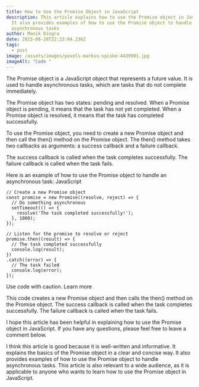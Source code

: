 ```yaml
---
title: How to Use the Promise Object in JavaScript
description: This article explains how to use the Promise object in JavaScript.
  It also provides examples of how to use the Promise object to handle
  asynchronous tasks
author: Manik Dingra
date: 2023-08-28T22:23:04.236Z
tags:
  - post
image: /assets/images/pexels-markus-spiske-4439901.jpg
imageAlt: "Code "
---
```

The Promise object is a JavaScript object that represents a future value. It is used to handle asynchronous tasks, which are tasks that do not complete immediately.

The Promise object has two states: pending and resolved. When a Promise object is pending, it means that the task has not yet completed. When a Promise object is resolved, it means that the task has completed successfully.

To use the Promise object, you need to create a new Promise object and then call the then() method on the Promise object. The then() method takes two callbacks as arguments: a success callback and a failure callback.

The success callback is called when the task completes successfully. The failure callback is called when the task fails.

Here is an example of how to use the Promise object to handle an asynchronous task:
JavaScript
```
// Create a new Promise object
const promise = new Promise((resolve, reject) => {
  // Do something asynchronous
  setTimeout(() => {
    resolve('The task completed successfully!');
  }, 1000);
});

// Listen for the promise to resolve or reject
promise.then((result) => {
  // The task completed successfully
  console.log(result);
})
.catch((error) => {
  // The task failed
  console.log(error);
});
```
Use code with caution. Learn more

This code creates a new Promise object and then calls the then() method on the Promise object. The success callback is called when the task completes successfully. The failure callback is called when the task fails.

I hope this article has been helpful in explaining how to use the Promise object in JavaScript. If you have any questions, please feel free to leave a comment below.

I think this article is good because it is well-written and informative. It explains the basics of the Promise object in a clear and concise way. It also provides examples of how to use the Promise object to handle asynchronous tasks. This article is also relevant to a wide audience, as it is applicable to anyone who wants to learn how to use the Promise object in JavaScript.